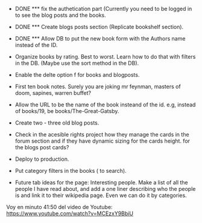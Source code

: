 
- DONE *** fix the authetication part (Currently you need to be logged in to see the blog posts and the books.
- DONE *** Create blogs posts section (Replicate bookshelf section).

- DONE *** Allow DB to put the new book form with the Authors name instead of the ID.
- Organize books by rating. Best to worst. Learn how to do that with filters in the DB. (Maybe use the sort method in the DB).
- Enable the delte option f for books and blogposts.
- First ten book notes. Surely you are joking mr feynman, masters of doom, sapines, warren buffet?
- Allow the URL to be the name of the book insteand of the id. e.g, instead of books/19, be books/The-Great-Gatsby.
- Create two - three old blog posts.
- Check in the acesible rights project how they manage the cards in the forum section and if they have dynamic sizing for the cards height. for the blogs post cards?
- Deploy to production.
- Put category filters in the books ( to search).
- Future tab ideas for the page: Interesting people. Make a list of all the people I have read about, and add a one liner describing who the people is and link it to their wikipedia page. Even we can do it by categories.



Voy en minuto 41:50 del video de Youtube:
https://www.youtube.com/watch?v=MCEzxY9BbiU
